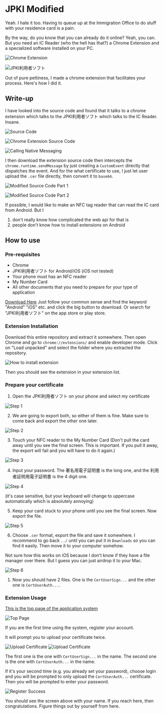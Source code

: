 # JPKI Modified

Yeah. I hate it too. Having to queue up at the Immigration Office to do stuff with your residence card is a pain. 

By the way, do you know that you can already do it online? Yeah, you can. But you need an IC Reader (who the hell has that?) a Chrome Extension and a specialized software installed on your PC. 

![Chrome Extension](./docs/crx.png)

![JPKI利用者ソフト](./docs/jpki-user.png)

Out of pure pettiness, I made a chrome extension that facilitates your process. Here's how I did it.

## Write-up

I have looked into the source code and found that it talks to a chrome extension which talks to the JPKI利用者ソフト which talks to the IC Reader. Insane.

![Source Code](./docs/source.png)

![Chrome Extension Source Code](./docs/extension-source.png)

![Calling Native Messaging](./docs/call-native-source.png)

I then download the extension source code then intercepts the `chrome.runtime.sendMessage` by just creating a `CustomEvent` directly that dispatches the event. And for the what certificate to use, I just let user upload the `.cer` file directly, then convert it to `base64`.

![Modified Source Code Part 1](./docs/mod-part1.png)

![Modified Source Code Part 2](./docs/mod-part2.png)

If possible, I would like to make an NFC tag reader that can read the IC card from Android. But I

1. don't really know how complicated the web api for that is
2. people don't know how to install extensions on Android

## How to use

### Pre-requisites
- Chrome
- JPKI利用者ソフト for Android/iOS (iOS not tested)
- Your phone must has an NFC reader
- My Number Card
- All other documents that you need to prepare for your type of application

[Download Here](https://www.jpki.go.jp/download)
Just follow your common sense and find the keyword "Android" "iOS" etc. and click the big button to download. Or search for "JPKI利用者ソフト" on the app store or play store.

### Extension Installation

Download this entire repository and extract it somewhere. Then open Chrome and go to `chrome://extensions/` and enable developer mode. Click on "Load unpacked" and select the folder where you extracted the repository.

![How to install extension](./docs/how-to-install.png)

Then you should see the extension in your extension list. 

### Prepare your certificate

1. Open the JPKI利用者ソフト on your phone and select my certificate

![Step 1](./docs/step-1.jpg)

2. We are going to export both, so either of them is fine. Make sure to come back and export the other one later.

![Step 2](./docs/step-2.jpg)

3. Touch your NFC reader to the My Number Card 
(Don't pull the card away until you see the final screen. This is important. If you pull it away, the export will fail and you will have to do it again.)

![Step 3](./docs/step-3.jpg)

4. Input your password. The 著名用電子証明書 is the long one, and the 利用者証明用電子証明書 is the 4 digit one.

![Step 4](./docs/step-4.jpg)

(it's case sensitive, but your keyboard will change to uppercase automatically which is absolutely annoying)

5. Keep your card stuck to your phone until you see the final screen. Now export the file.

![Step 5](./docs/step-5.jpg)

6. Choose `.cer` format, export the file and save it somewhere. I recommend to go back `../` until you can put it in `Downloads` so you can find it easily. Then move it to your computer somehow. 

Not sure how this works on iOS because I don't know if they have a file manager over there. But I guess you can just airdrop it to your Mac.

![Step 6](./docs/step-6.jpg)

1. Now you should have 2 files. One is the `CertUserSign...` and the other one is `CertUserAuth...`.

### Extension Usage

[This is the top page of the application system](https://www.ras-immi.moj.go.jp/WC01/WCAAS010/ras?dispOutputEvent=)

![Top Page](./docs/top-page.png)

If you are the first time using the system, register your account. 

It will prompt you to upload your certificate twice.

![Upload Certificate](./docs/upload-signing-cert-prompt.png)
![Upload Certificate](./docs/upload-auth-cert-prompt.png)

The first one is the one with `CertUserSign...` in the name. The second one is the one with `CertUserAuth...` in the name.

If it's your second time (e.g. you already set your password), choose login and you will be prompted to only upload the `CertUserAuth...` certificate. Then you will be prompted to enter your password.

![Register Success](./docs/register-success.png)

You should see the screen above with your name. If you reach here, then congratulations. Figure things out by yourself from here.